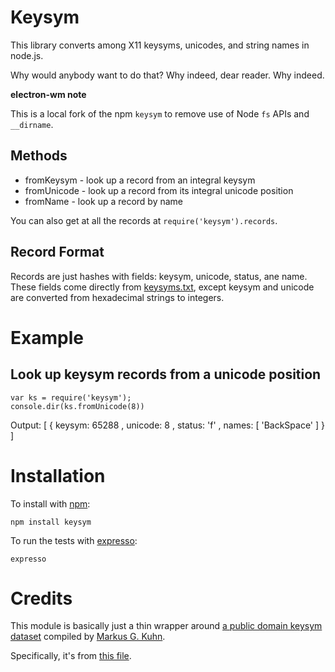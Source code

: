Keysym
======

This library converts among X11 keysyms, unicodes, and string names in node.js.

Why would anybody want to do that? Why indeed, dear reader. Why indeed.

**electron-wm note**

This is a local fork of the npm `keysym` to remove use of Node `fs` APIs and `__dirname`.

Methods
-------

* fromKeysym - look up a record from an integral keysym
* fromUnicode - look up a record from its integral unicode position
* fromName - look up a record by name

You can also get at all the records at `require('keysym').records`.

Record Format
-------------

Records are just hashes with fields: keysym, unicode, status, ane name.
These fields come directly from
[keysyms.txt](http://www.cl.cam.ac.uk/~mgk25/ucs/keysyms.txt),
except keysym and unicode are converted from hexadecimal strings to integers.

Example
=======

Look up keysym records from a unicode position
----------------------------------------------
    var ks = require('keysym');
    console.dir(ks.fromUnicode(8))

Output:
    [ { keysym: 65288
      , unicode: 8
      , status: 'f'
      , names: [ 'BackSpace' ]
      }
    ]

Installation
============

To install with [npm](http://github.com/isaacs/npm):
 
    npm install keysym

To run the tests with [expresso](http://github.com/visionmedia/expresso):

    expresso

Credits
=======

This module is basically just a thin wrapper around
[a public domain keysym dataset](http://www.cl.cam.ac.uk/~mgk25/ucs)
compiled by
[Markus G. Kuhn](http://www.cl.cam.ac.uk/~mgk25/).

Specifically, it's from [this file](http://www.cl.cam.ac.uk/~mgk25/ucs/keysyms.txt).
